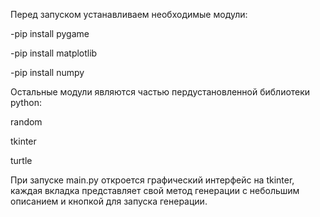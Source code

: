Перед запуском устанавливаем необходимые модули:

-pip install pygame

-pip install matplotlib

-pip install numpy

Остальные модули являются частью пердустановленной библиотеки python:

random

tkinter 

turtle 

При запуске main.py откроется графический интерфейс на tkinter, каждая вкладка представляет свой метод генерации с небольшим описанием и кнопкой для запуска генерации.
